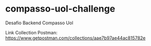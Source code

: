 # compasso-uol-challenge
Desafio Backend Compasso Uol

Link Collection Postman:
https://www.getpostman.com/collections/aae7b97ae44ac815782e

